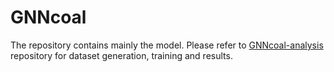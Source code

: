 # GNNcoal

The repository contains mainly the model. Please refer to [GNNcoal-analysis](https://github.com/kevinkorfmann/GNNcoal-analysis) repository for dataset generation, training and results.
